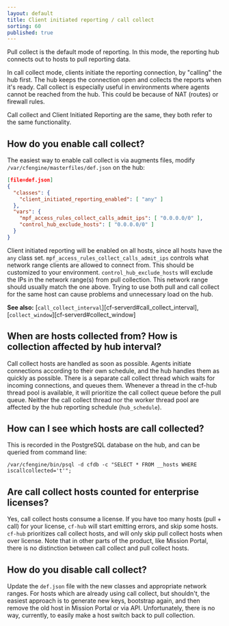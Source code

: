 ```yaml
---
layout: default
title: Client initiated reporting / call collect
sorting: 60
published: true
---
```


Pull collect is the default mode of reporting.
In this mode, the reporting hub connects out to hosts to pull reporting data.

In call collect mode, clients initiate the reporting connection, by "calling" the hub first.
The hub keeps the connection open and collects the reports when it's ready.
Call collect is especially useful in environments where agents cannot be reached from the hub.
This could be because of NAT (routes) or firewall rules.

Call collect and Client Initiated Reporting are the same, they both refer to the same functionality.

## How do you enable call collect?

The easiest way to enable call collect is via augments files, modify `/var/cfengine/masterfiles/def.json` on the hub:

```json
[file=def.json]
{
  "classes": {
    "client_initiated_reporting_enabled": [ "any" ]
  },
  "vars": {
    "mpf_access_rules_collect_calls_admit_ips": [ "0.0.0.0/0" ],
    "control_hub_exclude_hosts": [ "0.0.0.0/0" ]
  }
}
```

Client initiated reporting will be enabled on all hosts, since all hosts have the `any` class set.
`mpf_access_rules_collect_calls_admit_ips` controls what network range clients are allowed to connect from.
This should be customized to your environment.
`control_hub_exclude_hosts` will exclude the IPs in the network range(s) from pull collection.
This network range should usually match the one above.
Trying to use both pull and call collect for the same host can cause problems and unnecessary load on the hub.

**See also:** [`call_collect_interval`][cf-serverd#call_collect_interval], [`collect_window`][cf-serverd#collect_window]

## When are hosts collected from? How is collection affected by hub interval?

Call collect hosts are handled as soon as possible.
Agents initiate connections according to their own schedule, and the hub handles them as quickly as possible.
There is a separate call collect thread which waits for incoming connections, and queues them.
Whenever a thread in the cf-hub thread pool is available, it will prioritize the call collect queue before the pull queue.
Neither the call collect thread nor the worker thread pool are affected by the hub reporting schedule (`hub_schedule`).

## How can I see which hosts are call collected?

This is recorded in the PostgreSQL database on the hub, and can be queried from command line:

```command
/var/cfengine/bin/psql -d cfdb -c "SELECT * FROM __hosts WHERE iscallcollected='t'";
```

## Are call collect hosts counted for enterprise licenses?

Yes, call collect hosts consume a license.
If you have too many hosts (pull + call) for your license, `cf-hub` will start emitting errors, and skip some hosts.
`cf-hub` prioritizes call collect hosts, and will only skip pull collect hosts when over license.
Note that in other parts of the product, like Mission Portal, there is no distinction between call collect and pull collect hosts.

## How do you disable call collect?

Update the `def.json` file with the new classes and appropriate network ranges.
For hosts which are already using call collect, but shouldn't, the easiest approach is to generate new keys, bootstrap again, and then remove the old host in Mission Portal or via API.
Unfortunately, there is no way, currently, to easily make a host switch back to pull collection.
